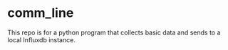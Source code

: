 # comm_line
This repo is for a python program that collects basic data and sends to a local Influxdb instance.
